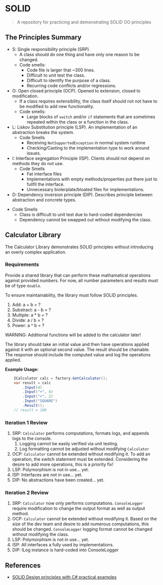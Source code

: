 # SOLID

> A repository for practicing and demonstrating SOLID OO principles


## The Principles Summary

* S: Single responsibility principle (SRP). 
  - A class should do one thing and have only one reason to be changed.
  - Code smells: 
    * Code file is larger that ~300 lines.
    * Difficult to unit test the class.
    * Difficult to identify the purpose of a class.
    * Recurring code conflicts and/or regressions.
* O: Open closed principle (OCP). Opened to extension, closed to modification. 
  - If a class requires extensibility, the class itself should not not have
to be modified to add new functionality.
  - Code smells:
    * Large blocks of `switch` and/or `if` statements that are sometimes repeated within
the class or a function in the class.    
* L: Liskov Substitution principle (LSP). An implementation of an abstraction breaks the system.
    - Code Smells
      * Receiving `NotSupportedException` in normal system runtime
      * Checking/Casting to the implementation type to work around issues.
* I: Interface segregation Principle (ISP). Clients should not depend on methods they do not use.
  - Code Smells
    - Fat interface files
    - Implementations with empty methods/properties put there just to fullfil the interface.
    - Unnecessary biolerplate/bloated files for implementations.
* D: Dependency inversion principle (DIP). Describes principle between abstraction and concrete types.
 - Code Smells
   - Class is difficult to unit test due to hard-coded dependencies
   - Dependency cannot be swapped out without modifying the class.

## Calculator Library

The Calculator Library demonstrates SOLID principles without introducing an overly complex 
application.

### Requirements

Provide a shared library that can perform these mathamatical operations against provided numbers.
For now, all number parameters and results must be of type `double`. 

To ensure maintainability, the library must follow
SOLID principles.  

1. Add: a + b = ?
2. Substract: a - b = ?
3. Multiple: a * b = ?
4. Divide: a / b = ?
5. Power: a ^ b = ?

WARNING: Additional functions will be added to the calculator later!

The library should take an initial value and then have operations applied against it
with an optional second value. The result should be chainable.  The response should include the 
computed value and log the operations applied.

**Example Usage:**

```csharp
    ICalculator calc = factory.GetCalculator();
    var result = calc
        .Input(4)
        .Input("+", 4)
        .Input("+", 2)
        .Input("SQUARE")
        .Result();
    // result = 100
```

### Iteration 1 Review

1. SRP: `Calculator` performs computations, formats logs, and appends logs to the console.
   1. Logging cannot be easily verified via unit testing.
   1. Log formatting cannot be adjusted without modifying `Calculator`
2. OCP: `Calculator` cannot be extended without modifying it. To add an operation, the switch statement
must be extended.  Considering the desire to add more operations, this is a priority fix!
3. LSP: Polymorphism is not in use... yet.
4. ISP: Interfaces are not in use... yet.
5. DIP: No abstractions have been created... yet.

### Iteration 2 Review

1. SRP: `Calculator` now only performs computations.  `ConsoleLogger`
require modification to change the output format as well as output method.
2. OCP: `Calculator` cannot be extended without modifying it. Based on the size of the dev
team and desire to add numerous computations, this should be changed. `ConsoleLogger` logging
format cannot be changed without modifying the class.
3. LSP: Polymorphism is not in use... yet.
4. ISP: All interfaces a fully used by implementations.
5. DIP: ILog instance is hard-coded into ConsoleLogger
## References

* [SOLID Design principles with C# practical examples](http://www.dotnetforall.com/solid-design-principles-examples/)
